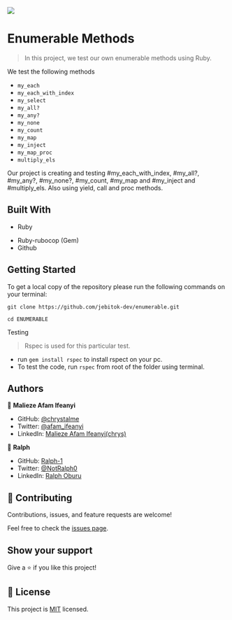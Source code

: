 ![](https://img.shields.io/badge/Microverse-blueviolet)

# Enumerable Methods

> In this project, we test our own enumerable methods using Ruby.

We test the following methods
 - `my_each`
 - `my_each_with_index`
 - `my_select`
 - `my_all?`
 - `my_any?`
 - `my_none`
 - `my_count`
 - `my_map`
 - `my_inject`
 - `my_map_proc`
 - `multiply_els`


<!-- ![screenshot](./app_screenshot.png) -->

Our project is creating and testing #my_each_with_index, #my_all?, #my_any?, #my_none?, #my_count, #my_map and #my_inject and #multiply_els. Also using yield, call and proc methods.

## Built With

- Ruby
<!-- - Frameworks -->
- Ruby-rubocop (Gem)
- Github

<!-- ## Live Demo -->

<!-- [Live Demo Link](https://livedemo.com) -->

## Getting Started

To get a local copy of the repository please run the following commands on your terminal:

`git clone https://github.com/jebitok-dev/enumerable.git`

`cd ENUMERABLE`

Testing



> Rspec is used for this particular test.

- run `gem install rspec` to install rspect on your pc.
- To test the code, run `rspec` from root of the folder using terminal.

<!-- ### Prerequisites

### Setup

### Install

### Usage

### Run tests

### Deployment -->

## Authors

👤 **Malieze Afam Ifeanyi**

- GitHub: [@chrystalme](https://github.com/chrystalme)
- Twitter: [@afam_ifeanyi](https://twitter.com/afam_ifeanyi)
- LinkedIn: [Malieze Afam Ifeanyi(chrys)](https://linkedin.com/afam-ifeanyi-chrys-malieze-63876576)

👤 **Ralph**

- GitHub: [Ralph-1](https://github.com/jebitok-dev)
- Twitter: [@NotRalph0](https://twitter.com/NotRalph0)
- LinkedIn: [Ralph Oburu](https://www.linkedin.com/in/ralph-oburu-092a561b1/)

## 🤝 Contributing

Contributions, issues, and feature requests are welcome!

Feel free to check the [issues page](https://github.com/chrystalme/enumerable/issues).

## Show your support

Give a ⭐️ if you like this project!

<!-- ## Acknowledgments

- Hat tip to anyone whose code was used
- Inspiration
- etc -->

## 📝 License

This project is [MIT](https://mit-license.org/) licensed.
